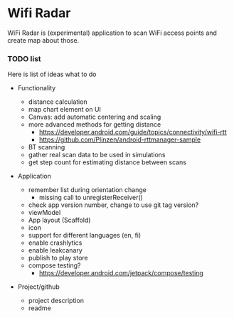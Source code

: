 # Wifi Radar

WiFi Radar is (experimental) application to scan WiFi access points and create map about those.

### TODO list

Here is list of ideas what to do

- Functionality
  + distance calculation
  + map chart element on UI
  - Canvas: add automatic centering and scaling
  - more advanced methods for getting distance
    - https://developer.android.com/guide/topics/connectivity/wifi-rtt
    - https://github.com/Plinzen/android-rttmanager-sample
  - BT scanning
  - gather real scan data to be used in simulations
  - get step count for estimating distance between scans

- Application
  - remember list during orientation change
    - missing call to unregisterReceiver()
  - check app version number, change to use git tag version?
  - viewModel
  - App layout (Scaffold)
  - icon
  - support for different languages (en, fi)
  - enable crashlytics
  - enable leakcanary
  - publish to play store
  - compose testing?
    - https://developer.android.com/jetpack/compose/testing

- Project/github
  - project description
  - readme

